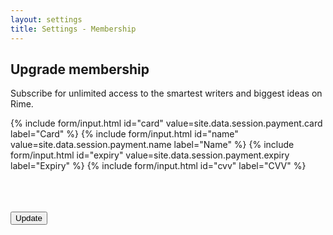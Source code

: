 ```yaml
---
layout: settings
title: Settings - Membership
---
```


<div class="mdl-card__title">
    <h2 class="mdl-card__title-text">Upgrade membership</h2>
</div>

<div class="mdl-card__supporting-text">
<p>Subscribe for unlimited access to the smartest writers and biggest ideas on Rime.</p>
<form>

{% include form/input.html id="card" value=site.data.session.payment.card label="Card" %}
{% include form/input.html id="name" value=site.data.session.payment.name label="Name" %}
{% include form/input.html id="expiry" value=site.data.session.payment.expiry label="Expiry" %}
{% include form/input.html id="cvv" label="CVV" %}

<br>
<br>
<br>

<!-- Accent-colored raised button with ripple -->
<button class="mdl-button mdl-js-button mdl-button--raised mdl-js-ripple-effect mdl-button--accent" type="submit">
    Update
</button>

</form>
</div>